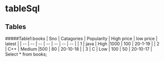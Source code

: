 # tableSql
## Tables


#####Table1:books
| Sno | Catagories | Popularity | High price | low price | latest |
| -- | -- | -- | -- | -- | -- | -- |
| 1 | java | High |1000      | 100 | 20-1-19 |
| 2 | C++ | Medium |500       | 80 | 20-10-18 |
| 3 | C | Low | 100 | 50 | 20-10-17 |
Select * from books;
